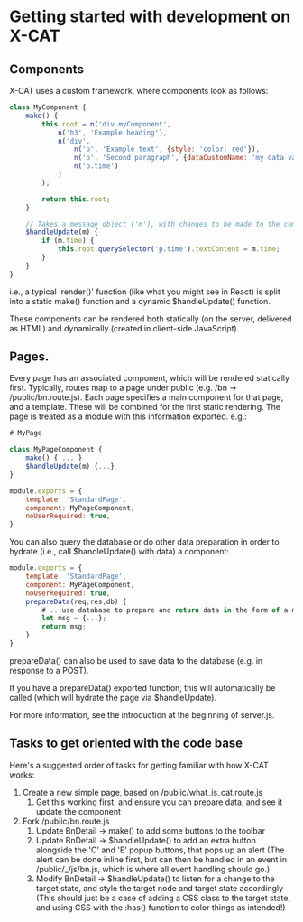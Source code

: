 # Getting started with development on X-CAT

## Components

X-CAT uses a custom framework, where components look as follows:

```js
class MyComponent {
    make() {
        this.root = n('div.myComponent',
            n('h3', 'Example heading'),
            n('div',
                n('p', 'Example text', {style: 'color: red'}),
                n('p', 'Second paragraph', {dataCustomName: 'my data value'}),
                n('p.time')
            )
        );

        return this.root;
    }

    // Takes a message object ('m'), with changes to be made to the component
    $handleUpdate(m) {
        if (m.time) {
            this.root.querySelector('p.time').textContent = m.time;
        }
    }
}
```

i.e., a typical 'render()' function (like what you might see in React) is split into a static make() function
and a dynamic $handleUpdate() function.

These components can be rendered both statically (on the server, delivered as HTML) and dynamically (created in client-side
JavaScript).

## Pages.

Every page has an associated component, which will be rendered statically first. Typically, routes map to a page under public
(e.g. /bn -> /public/bn.route.js).
Each page specifies a main component for that page, and a template. These will be combined for the first static rendering.
The page is treated as a module with this information exported. e.g.:

```js
# MyPage

class MyPageComponent {
    make() { ... }
    $handleUpdate(m) {...}
}

module.exports = {
	template: 'StandardPage',
	component: MyPageComponent,
	noUserRequired: true,
}
```

You can also query the database or do other data preparation in order to hydrate (i.e., call $handleUpdate() with data)
a component:

```js
module.exports = {
	template: 'StandardPage',
	component: MyPageComponent,
	noUserRequired: true,
    prepareData(req,res,db) {
        # ...use database to prepare and return data in the form of a message object
        let msg = {...};
        return msg;
    }
}
```

prepareData() can also be used to save data to the database (e.g. in response to a POST).

If you have a prepareData() exported function, this will automatically be called (which will hydrate the page via $handleUpdate).

For more information, see the introduction at the beginning of server.js.

## Tasks to get oriented with the code base

Here's a suggested order of tasks for getting familiar with how X-CAT works:

1. Create a new simple page, based on /public/what_is_cat.route.js
    1. Get this working first, and ensure you can prepare data, and see it update the component
2. Fork /public/bn.route.js
    1. Update BnDetail -> make() to add some buttons to the toolbar
    2. Update BnDetail -> $handleUpdate() to add an extra button alongside the 'C' and 'E' popup buttons, that pops up an alert
        (The alert can be done inline first, but can then be handled in an event in /public/_/js/bn.js, which is where all event
        handling should go.)
    3. Modify BnDetail -> $handleUpdate() to listen for a change to the target state, and style the target node and target state accordingly
        (This should just be a case of adding a CSS class to the target state, and using CSS with the :has() function to color things as intended!) 

